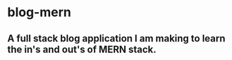 # blog-mern
## A full stack blog application I am making to learn the in's and out's of MERN stack.


